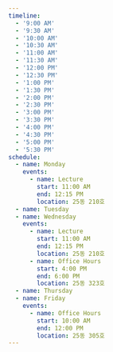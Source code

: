 ```yaml
---
timeline:
  - '9:00 AM'
  - '9:30 AM'
  - '10:00 AM'
  - '10:30 AM'
  - '11:00 AM'
  - '11:30 AM'
  - '12:00 PM'
  - '12:30 PM'
  - '1:00 PM'
  - '1:30 PM'
  - '2:00 PM'
  - '2:30 PM'
  - '3:00 PM'
  - '3:30 PM'
  - '4:00 PM'
  - '4:30 PM'
  - '5:00 PM'
  - '5:30 PM'
schedule:
  - name: Monday
    events:
      - name: Lecture
        start: 11:00 AM
        end: 12:15 PM
        location: 25동 210호
  - name: Tuesday
  - name: Wednesday
    events:
      - name: Lecture
        start: 11:00 AM
        end: 12:15 PM
        location: 25동 210호
      - name: Office Hours
        start: 4:00 PM
        end: 6:00 PM
        location: 25동 323호
  - name: Thursday
  - name: Friday
    events:
      - name: Office Hours
        start: 10:00 AM
        end: 12:00 PM
        location: 25동 305호
---
```

